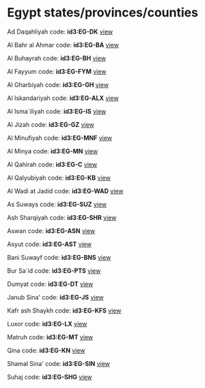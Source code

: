 # Egypt states/provinces/counties
Ad Daqahliyah     code: **id3:EG-DK**     [view](../export/geojson/medium/id3/eg/dk.geojson)     


Al Bahr al Ahmar     code: **id3:EG-BA**     [view](../export/geojson/medium/id3/eg/ba.geojson)     


Al Buhayrah     code: **id3:EG-BH**     [view](../export/geojson/medium/id3/eg/bh.geojson)     


Al Fayyum     code: **id3:EG-FYM**     [view](../export/geojson/medium/id3/eg/fym.geojson)     


Al Gharbiyah     code: **id3:EG-GH**     [view](../export/geojson/medium/id3/eg/gh.geojson)     


Al Iskandariyah     code: **id3:EG-ALX**     [view](../export/geojson/medium/id3/eg/alx.geojson)     


Al Isma`iliyah     code: **id3:EG-IS**     [view](../export/geojson/medium/id3/eg/is.geojson)     


Al Jizah     code: **id3:EG-GZ**     [view](../export/geojson/medium/id3/eg/gz.geojson)     


Al Minufiyah     code: **id3:EG-MNF**     [view](../export/geojson/medium/id3/eg/mnf.geojson)     


Al Minya     code: **id3:EG-MN**     [view](../export/geojson/medium/id3/eg/mn.geojson)     


Al Qahirah     code: **id3:EG-C**     [view](../export/geojson/medium/id3/eg/c.geojson)     


Al Qalyubiyah     code: **id3:EG-KB**     [view](../export/geojson/medium/id3/eg/kb.geojson)     


Al Wadi at Jadid     code: **id3:EG-WAD**     [view](../export/geojson/medium/id3/eg/wad.geojson)     


As Suways     code: **id3:EG-SUZ**     [view](../export/geojson/medium/id3/eg/suz.geojson)     


Ash Sharqiyah     code: **id3:EG-SHR**     [view](../export/geojson/medium/id3/eg/shr.geojson)     


Aswan     code: **id3:EG-ASN**     [view](../export/geojson/medium/id3/eg/asn.geojson)     


Asyut     code: **id3:EG-AST**     [view](../export/geojson/medium/id3/eg/ast.geojson)     


Bani Suwayf     code: **id3:EG-BNS**     [view](../export/geojson/medium/id3/eg/bns.geojson)     


Bur Sa`id     code: **id3:EG-PTS**     [view](../export/geojson/medium/id3/eg/pts.geojson)     


Dumyat     code: **id3:EG-DT**     [view](../export/geojson/medium/id3/eg/dt.geojson)     


Janub Sina'     code: **id3:EG-JS**     [view](../export/geojson/medium/id3/eg/js.geojson)     


Kafr ash Shaykh     code: **id3:EG-KFS**     [view](../export/geojson/medium/id3/eg/kfs.geojson)     


Luxor     code: **id3:EG-LX**     [view](../export/geojson/medium/id3/eg/lx.geojson)     


Matruh     code: **id3:EG-MT**     [view](../export/geojson/medium/id3/eg/mt.geojson)     


Qina     code: **id3:EG-KN**     [view](../export/geojson/medium/id3/eg/kn.geojson)     


Shamal Sina'     code: **id3:EG-SIN**     [view](../export/geojson/medium/id3/eg/sin.geojson)     


Suhaj     code: **id3:EG-SHG**     [view](../export/geojson/medium/id3/eg/shg.geojson)     

